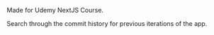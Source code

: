 Made for Udemy NextJS Course.

Search through the commit history for previous iterations of the app.
